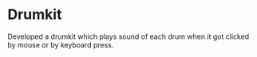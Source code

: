 # Drumkit

Developed a drumkit which plays sound of each drum when it got clicked by mouse or by keyboard press.
